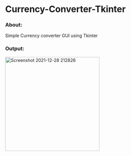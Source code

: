 # Currency-Converter-Tkinter
### About:
Simple Currency converter GUI using Tkinter

### Output:

<img width="301" alt="Screenshot 2021-12-28 212826" src="https://user-images.githubusercontent.com/89312809/147576469-01e88488-c92e-4c21-bb16-d42ee7a2690d.png">
